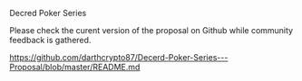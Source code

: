 Decred Poker Series

Please check the curent version of the proposal on Github while community feedback is gathered.

https://github.com/darthcrypto87/Decerd-Poker-Series---Proposal/blob/master/README.md